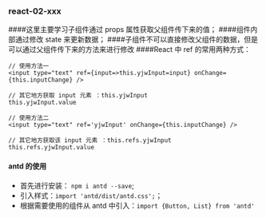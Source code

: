 ### react-02-xxx
####这里主要学习子组件通过 props 属性获取父组件传下来的值；
####组件内部通过修改 state 来更新数据；
####子组件不可以直接修改父组件的数据，但是可以通过父组件传下来的方法来进行修改
####React 中 ref 的常用两种方式：
  ```
  // 使用方法一
  <input type="text" ref={input=>this.yjwInput=input} onChange={this.inputChange} />

  // 其它地方获取 input 元素 ：this.yjwInput
  this.yjwInput.value 
  ```

  ```
  // 使用方法二
  <input type="text" ref='yjwInput' onChange={this.inputChange} />

  // 其它地方获取该 input 元素 ：this.refs.yjwInput
  this.refs.yjwInput.value 
  ```
#### antd 的使用
- 首先进行安装： `npm i antd --save`;
- 引入样式：`import 'antd/dist/antd.css';`；
- 根据需要使用的组件从 antd 中引入：`import {Button, List} from 'antd'`
